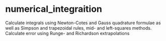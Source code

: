 # numerical_integraition
Calculate integrals using Newton-Cotes and Gauss quadrature formulae as well as Simpson and trapezoidal rules, mid- and left-squares methods. Calculate error using Runge- and Richardson extrapolations

